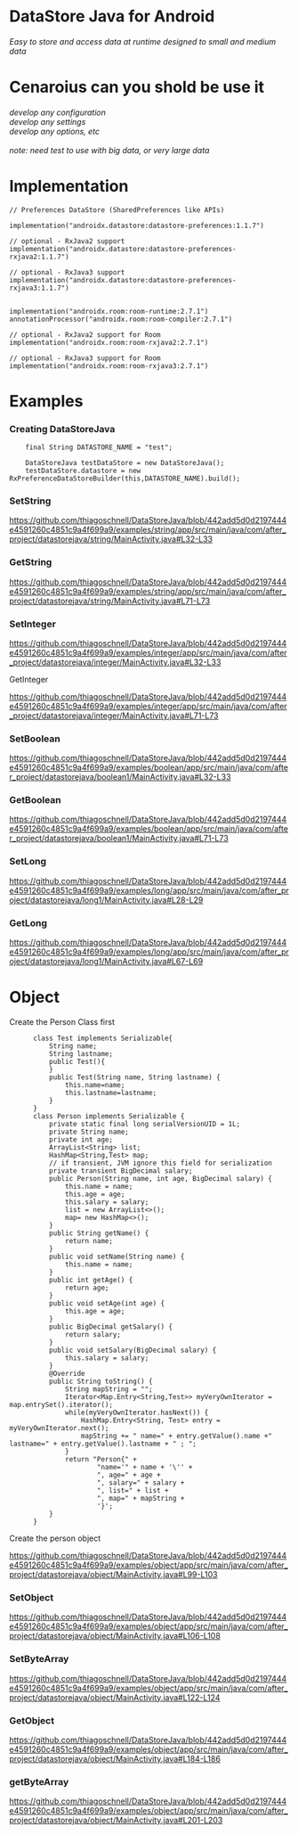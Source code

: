 # DataStore Java for Android
<h6>Easy to store and access data at runtime
designed to small and medium data

# Cenaroius can you shold be use it
<h6>   develop any configuration
   <br>develop any settings
   <br>develop any options, etc
<br><br>
note:
need test to use with big data, or very large data</p>
</h6>

# Implementation
    // Preferences DataStore (SharedPreferences like APIs)

    implementation("androidx.datastore:datastore-preferences:1.1.7")

    // optional - RxJava2 support
    implementation("androidx.datastore:datastore-preferences-rxjava2:1.1.7")

    // optional - RxJava3 support
    implementation("androidx.datastore:datastore-preferences-rxjava3:1.1.7")
    

    implementation("androidx.room:room-runtime:2.7.1")
    annotationProcessor("androidx.room:room-compiler:2.7.1")

    // optional - RxJava2 support for Room
    implementation("androidx.room:room-rxjava2:2.7.1")

    // optional - RxJava3 support for Room
    implementation("androidx.room:room-rxjava3:2.7.1")
    
# Examples
        
<h3>Creating DataStoreJava</h3>
        
        final String DATASTORE_NAME = "test";

        DataStoreJava testDataStore = new DataStoreJava();
        testDataStore.datastore = new RxPreferenceDataStoreBuilder(this,DATASTORE_NAME).build();

<h3>SetString</h3>

https://github.com/thiagoschnell/DataStoreJava/blob/442add5d0d2197444e4591260c4851c9a4f699a9/examples/string/app/src/main/java/com/after_project/datastorejava/string/MainActivity.java#L32-L33

<h3>GetString</h3>

https://github.com/thiagoschnell/DataStoreJava/blob/442add5d0d2197444e4591260c4851c9a4f699a9/examples/string/app/src/main/java/com/after_project/datastorejava/string/MainActivity.java#L71-L73

<h3>SetInteger</h3>

https://github.com/thiagoschnell/DataStoreJava/blob/442add5d0d2197444e4591260c4851c9a4f699a9/examples/integer/app/src/main/java/com/after_project/datastorejava/integer/MainActivity.java#L32-L33

GetInteger

https://github.com/thiagoschnell/DataStoreJava/blob/442add5d0d2197444e4591260c4851c9a4f699a9/examples/integer/app/src/main/java/com/after_project/datastorejava/integer/MainActivity.java#L71-L73      
        
<h3>SetBoolean</h3>

https://github.com/thiagoschnell/DataStoreJava/blob/442add5d0d2197444e4591260c4851c9a4f699a9/examples/boolean/app/src/main/java/com/after_project/datastorejava/boolean1/MainActivity.java#L32-L33
        
<h3>GetBoolean</h3>

https://github.com/thiagoschnell/DataStoreJava/blob/442add5d0d2197444e4591260c4851c9a4f699a9/examples/boolean/app/src/main/java/com/after_project/datastorejava/boolean1/MainActivity.java#L71-L73

<h3>SetLong</h3>

https://github.com/thiagoschnell/DataStoreJava/blob/442add5d0d2197444e4591260c4851c9a4f699a9/examples/long/app/src/main/java/com/after_project/datastorejava/long1/MainActivity.java#L28-L29
        
<h3>GetLong</h3>

https://github.com/thiagoschnell/DataStoreJava/blob/442add5d0d2197444e4591260c4851c9a4f699a9/examples/long/app/src/main/java/com/after_project/datastorejava/long1/MainActivity.java#L67-L69              

# Object

Create the Person Class first
          
          class Test implements Serializable{
              String name;
              String lastname;
              public Test(){
              }
              public Test(String name, String lastname) {
                  this.name=name;
                  this.lastname=lastname;
              }
          }
          class Person implements Serializable {
              private static final long serialVersionUID = 1L;
              private String name;
              private int age;
              ArrayList<String> list;
              HashMap<String,Test> map;
              // if transient, JVM ignore this field for serialization
              private transient BigDecimal salary;
              public Person(String name, int age, BigDecimal salary) {
                  this.name = name;
                  this.age = age;
                  this.salary = salary;
                  list = new ArrayList<>();
                  map= new HashMap<>();
              }
              public String getName() {
                  return name;
              }
              public void setName(String name) {
                  this.name = name;
              }
              public int getAge() {
                  return age;
              }
              public void setAge(int age) {
                  this.age = age;
              }
              public BigDecimal getSalary() {
                  return salary;
              }
              public void setSalary(BigDecimal salary) {
                  this.salary = salary;
              }
              @Override
              public String toString() {
                  String mapString = "";
                  Iterator<Map.Entry<String,Test>> myVeryOwnIterator = map.entrySet().iterator();
                  while(myVeryOwnIterator.hasNext()) {
                      HashMap.Entry<String, Test> entry = myVeryOwnIterator.next();
                      mapString += " name=" + entry.getValue().name +" lastname=" + entry.getValue().lastname + " ; ";
                  }
                  return "Person{" +
                          "name='" + name + '\'' +
                          ", age=" + age +
                          ", salary=" + salary +
                          ", list=" + list +
                          ", map=" + mapString +
                          '}';
              }
          }

Create the person object
          
https://github.com/thiagoschnell/DataStoreJava/blob/442add5d0d2197444e4591260c4851c9a4f699a9/examples/object/app/src/main/java/com/after_project/datastorejava/object/MainActivity.java#L99-L103

<h3>SetObject</h3>



https://github.com/thiagoschnell/DataStoreJava/blob/442add5d0d2197444e4591260c4851c9a4f699a9/examples/object/app/src/main/java/com/after_project/datastorejava/object/MainActivity.java#L106-L108

<h3>SetByteArray</h3>
          
https://github.com/thiagoschnell/DataStoreJava/blob/442add5d0d2197444e4591260c4851c9a4f699a9/examples/object/app/src/main/java/com/after_project/datastorejava/object/MainActivity.java#L122-L124         

<h3>GetObject</h3>
          
https://github.com/thiagoschnell/DataStoreJava/blob/442add5d0d2197444e4591260c4851c9a4f699a9/examples/object/app/src/main/java/com/after_project/datastorejava/object/MainActivity.java#L184-L186

<h3>getByteArray</h3>
       
https://github.com/thiagoschnell/DataStoreJava/blob/442add5d0d2197444e4591260c4851c9a4f699a9/examples/object/app/src/main/java/com/after_project/datastorejava/object/MainActivity.java#L201-L203


         
